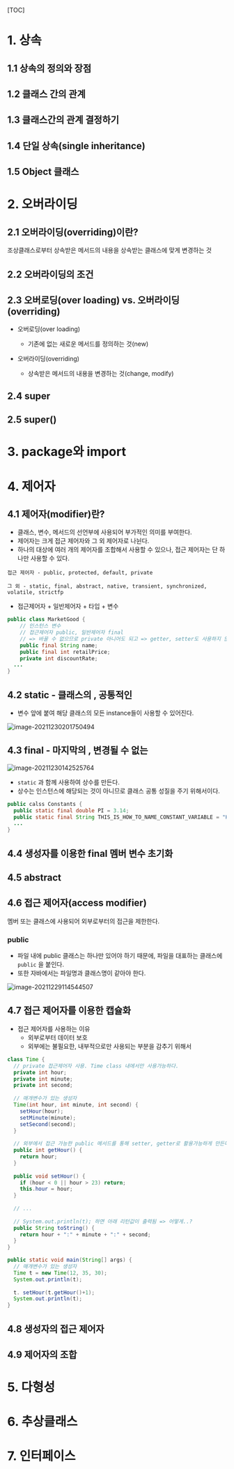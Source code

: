 [TOC]
# 1. 상속

## 1.1 상속의 정의와 장점

## 1.2 클래스 간의 관계

## 1.3 클래스간의 관계 결정하기

## 1.4 단일 상속(single inheritance)

## 1.5 Object 클래스





# 2. 오버라이딩

## 2.1 오버라이딩(overriding)이란?

조상클래스로부터 상속받은 메서드의 내용을 상속받는 클래스에 맞게 변경하는 것 





## 2.2 오버라이딩의 조건

## 2.3 오버로딩(over loading) vs. 오버라이딩(overriding)

- 오버로딩(over loading) 
  - 기존에 없는 새로운 메서드를 정의하는 것(new)

- 오버라이딩(overriding) 

  - 상속받은 메서드의 내용을 변경하는 것(change, modify)

  

## 2.4 super

## 2.5 super()





# 3. package와 import



# 4. 제어자

## 4.1 제어자(modifier)란?

- 클래스, 변수, 메서드의 선언부에 사용되어 부가적인 의미를 부여한다.
- 제어자는 크게 접근 제어자와 그 외 제어자로 나뉜다.
- 하나의 대상에 여러 개의 제어자를 조합해서 사용할 수 있으나, 접근 제어자는 단 하나만 사용할 수 있다.

```
접근 제어자 - public, protected, default, private
```

```
그 외 - static, final, abstract, native, transient, synchronized, volatile, strictfp
```

- 접근제어자 + 일반제어자 + 타입 + 변수

```java
public class MarketGood {
    // 인스턴스 변수
    // 접근제어자 public, 일반제어자 final 
    // => 바꿀 수 없으므로 private 아니어도 되고 => getter, setter도 사용하지 않아도 된다.
    public final String name;
    public final int retailPrice;
    private int discountRate;
  ...
}
```



## 4.2 static  - 클래스의 , 공통적인

- 변수 앞에 붙여 해당 클래스의 모든 instance들이 사용할 수 있어진다.

![image-20211230201750494](객체지향2.assets/image-20211230201750494.png)



## 4.3 final - 마지막의 , 변경될 수 없는

![image-20211230142525764](객체지향2.assets/image-20211230142525764.png)

- `static` 과 함께 사용하여 상수를 만든다.
- 상수는 인스턴스에 해당되는 것이 아니므로 클래스 공통 성질을 주기 위해서이다.

```java
public calss Constants {
  public static final double PI = 3.14;
  public static final String THIS_IS_HOW_TO_NAME_CONSTANT_VARIABLE = "Hello";
  ...
}
```





## 4.4 생성자를 이용한 final 멤버 변수 초기화

## 4.5 abstract

## 4.6 접근 제어자(access modifier)

멤버 또는 클래스에 사용되어 외부로부터의 접근을 제한한다.

### public

- 파일 내에 public 클래스는 하나만 있어야 하기 때문에, 파일을 대표하는 클래스에 `public` 을 붙인다.
- 또한 자바에서는 파일명과 클래스명이 같아야 한다.

![image-20211229114544507](객체지향2.assets/image-20211229114544507.png)



## 4.7 접근 제어자를 이용한 캡슐화

- 접근 제어자를 사용하는 이유
  - 외부로부터 데이터 보호
  - 외부에는 불필요한, 내부적으로만 사용되는 부분을 감추기 위해서

```java
class Time {
  // private 접근제어자 사용. Time class 내에서만 사용가능하다.
  private int hour;
  private int minute;
  private int second;
  
  // 매개변수가 있는 생성자
  Time(int hour, int minute, int second) {
    setHour(hour);
    setMinute(minute);
    setSecond(second);
  }
  
  // 외부에서 접근 가능한 public 메서드를 통해 setter, getter로 활용가능하게 만든다.
  public int getHour() {
    return hour;
  }
  
  public void setHour() {
    if (hour < 0 || hour > 23) return;
    this.hour = hour;
  }
  
  // ...
  
  // System.out.println(t); 하면 아래 리턴값이 출력됨 => 어떻게..?
  public String toString() {
    return hour + ":" + minute + ":" + second;
  }
}
```

```java
public static void main(String[] args) {
  // 매개변수가 있는 생성자
  Time t = new Time(12, 35, 30);
  System.out.println(t);
  
  t. setHour(t.getHour()+1);
  System.out.println(t);
}
```





## 4.8 생성자의 접근 제어자

## 4.9 제어자의 조합





# 5. 다형성

# 6. 추상클래스

# 7. 인터페이스

